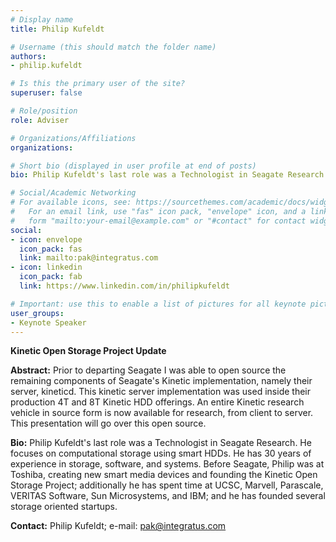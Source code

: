 ```yaml
---
# Display name
title: Philip Kufeldt	

# Username (this should match the folder name)
authors:
- philip.kufeldt

# Is this the primary user of the site?
superuser: false

# Role/position
role: Adviser

# Organizations/Affiliations
organizations: 

# Short bio (displayed in user profile at end of posts)
bio: Philip Kufeldt's last role was a Technologist in Seagate Research. He focuses on computational storage using smart HDDs. He has 30 years of experience in storage, software, and systems. Before Seagate, Philip was at Toshiba, creating new smart media devices and founding the Kinetic Open Storage Project; additionally he has spent time at UCSC, Marvell, Parascale, VERITAS Software, Sun Microsystems, and IBM; and he has founded several storage oriented startups.

# Social/Academic Networking
# For available icons, see: https://sourcethemes.com/academic/docs/widgets/#icons
#   For an email link, use "fas" icon pack, "envelope" icon, and a link in the
#   form "mailto:your-email@example.com" or "#contact" for contact widget.
social:
- icon: envelope
  icon_pack: fas
  link: mailto:pak@integratus.com
- icon: linkedin
  icon_pack: fab
  link: https://www.linkedin.com/in/philipkufeldt

# Important: use this to enable a list of pictures for all keynote pictures on the keynote speaker page.
user_groups:
- Keynote Speaker
---
```

**Kinetic Open Storage Project Update**

**Abstract:** Prior to departing Seagate I was able to open source the remaining components of Seagate's Kinetic implementation, namely their server, kineticd.  This kinetic server implementation was used inside their production 4T and 8T Kinetic HDD offerings.  An entire Kinetic research vehicle in source form is now available for research, from client to server.  This presentation will go over this open source. 

**Bio:** Philip Kufeldt's last role was a Technologist in Seagate Research. He focuses on computational storage using smart HDDs. He has 30 years of experience in storage, software, and systems. Before Seagate, Philip was at Toshiba, creating new smart media devices and founding the Kinetic Open Storage Project; additionally he has spent time at UCSC, Marvell, Parascale, VERITAS Software, Sun Microsystems, and IBM; and he has founded several storage oriented startups.


**Contact:** Philip Kufeldt; e-mail: pak@integratus.com
